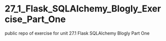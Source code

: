 # 27_1_Flask_SQLAlchemy_Blogly_Exercise_Part_One
public repo of exercise for unit 27.1 Flask SQLAlchemy Blogly Part One
